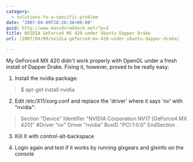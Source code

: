 ```yaml
---
category:
  - solutions-to-a-specific-problem
date: "2007-04-09T18:26:36+00:00"
guid: http://www.davidcraddock.net/?p=3
title: NVIDIA GeForce4 MX 420 under Ubuntu Dapper Drake
url: /2007/04/09/nvidia-geforce4-mx-420-under-ubuntu-dapper-drake/

---
```

My GeForce4 MX 420 didn't work properly with OpenGL under a fresh install of Dapper Drake. Fixing it, however, proved to be really easy:

1) Install the nvidia package:

> $ apt-get install nvidia

2) Edit /etc/X11/xorg.conf and replace the 'driver' where it says 'nv' with "nvidia":

> Section "Device"
>  Identifier "NVIDIA Corporation NV17 \[GeForce4 MX 420\]"
>  #Driver "nv"
>  Driver "nvidia"
>  BusID "PCI:1:0:0"
> EndSection

3) Kill X with control-alt-backspace

4) Login again and test if it works by running glxgears and glxinfo on the console
